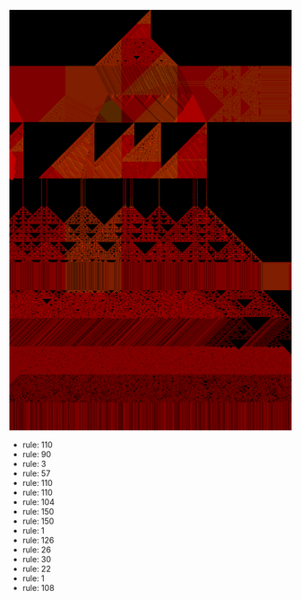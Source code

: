 ![photo](./output.png) 
 * rule: 110
* rule: 90
* rule: 3
* rule: 57
* rule: 110
* rule: 110
* rule: 104
* rule: 150
* rule: 150
* rule: 1
* rule: 126
* rule: 26
* rule: 30
* rule: 22
* rule: 1
* rule: 108
